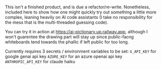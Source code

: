 This isn't a finished product, and is due a refactor/re-write. Nonetheless, included here to show how one might quickly try out something a little more complex, leaning heavily on AI code assistants (I take no responsibility for the mess that is the multi-threaded guessing code). 

You can try it in action at https://ai-pictionary.up.railway.app, although I won't guarentee the drawing part will stay up since public-facng whiteboards tend towards the phallic if left public for too long.

Currently requires 3 secrets / environment variables to be set:
`G_API_KEY` for google genai api key
`AZURE_KEY` for an azure openai api key
`ANTHROPIC_API_KEY` for claude haiku

